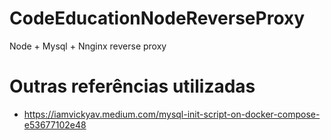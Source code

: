 # CodeEducationNodeReverseProxy
 Node + Mysql + Nnginx reverse proxy


# Outras referências utilizadas
- https://iamvickyav.medium.com/mysql-init-script-on-docker-compose-e53677102e48
